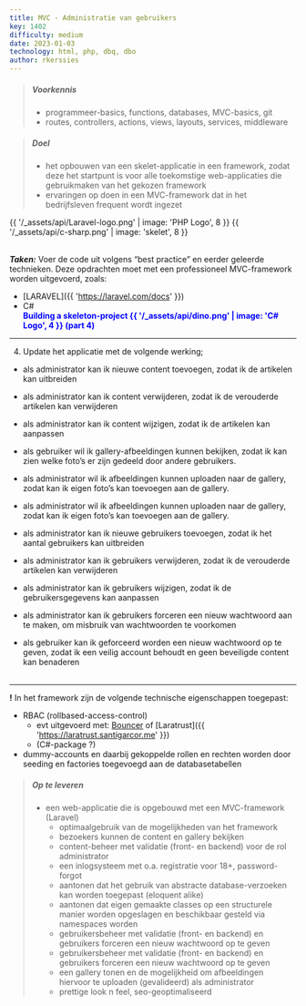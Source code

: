 ```yaml
---
title: MVC - Administratie van gebruikers
key: 1402
difficulty: medium
date: 2023-01-03
technology: html, php, dbq, dbo
author: rkerssies
---
```


> ##### Voorkennis
> * programmeer-basics, functions, databases, MVC-basics, git
> * routes, controllers, actions, views, layouts, services, middleware

> ##### Doel
> * het opbouwen van een skelet-applicatie in een framework, zodat deze het startpunt is voor alle toekomstige web-applicaties die gebruikmaken van het gekozen framework
> * ervaringen op doen in een MVC-framework dat in het bedrijfsleven frequent wordt ingezet

{{ '/_assets/api/Laravel-logo.png' | image: 'PHP Logo', 8 }}
{{ '/_assets/api/c-sharp.png' | image: 'skelet', 8 }}
<br><br>

***Taken:***
Voer de code uit volgens “best practice” en eerder geleerde technieken.
Deze opdrachten moet met een professioneel MVC-framework worden uitgevoerd,
zoals:
* [LARAVEL]({{ 'https://laravel.com/docs'  }})
* C#
  <br>
  <font color="blue"><b>Building a skeleton-project {{ '/_assets/api/dino.png' | image: 'C# Logo', 4 }} (part 4)</b></font>
  <br>
<hr>

4. Update het applicatie met de volgende werking;

* als administrator kan ik nieuwe content toevoegen, zodat ik de artikelen kan uitbreiden
* als administrator kan ik content verwijderen, zodat ik de verouderde artikelen kan verwijderen
* als administrator kan ik content wijzigen, zodat ik de artikelen kan aanpassen
* als gebruiker wil ik gallery-afbeeldingen kunnen bekijken, zodat ik kan zien welke foto’s er zijn gedeeld door andere gebruikers.
* als administrator wil ik afbeeldingen kunnen uploaden naar de gallery, zodat kan ik eigen foto’s kan toevoegen aan de gallery.
   
* als administrator wil ik afbeeldingen kunnen uploaden naar de gallery, zodat kan ik eigen foto’s kan toevoegen aan de gallery. 
* als administrator kan ik nieuwe gebruikers toevoegen, zodat ik het aantal gebruikers kan uitbreiden
* als administrator kan ik gebruikers verwijderen, zodat ik de verouderde artikelen kan verwijderen
* als administrator kan ik gebruikers wijzigen, zodat ik de gebruikersgegevens kan aanpassen

* als administrator kan ik gebruikers forceren een nieuw wachtwoord aan te maken, om misbruik van wachtwoorden te voorkomen
* als gebruiker kan ik geforceerd worden een nieuw wachtwoord op te geven, zodat ik een veilig account behoudt en geen beveiligde content kan benaderen
<br><br>
<hr>
<b>!</b> In het framework zijn de volgende technische eigenschappen toegepast:

* RBAC (rollbased-access-control)
  * evt uitgevoerd met: [Bouncer]({{'https://github.com/JosephSilber/bouncer'}}) of [Laratrust]({{ 'https://laratrust.santigarcor.me'  }})
  * (C#-package ?)
* dummy-accounts en daarbij gekoppelde rollen en rechten worden door seeding en factories toegevoegd aan de databasetabellen

> ##### Op te leveren
> * een web-applicatie die is opgebouwd met een MVC-framework (Laravel)
>   * optimaalgebruik van de mogelijkheden van het framework
>   * bezoekers kunnen de content en gallery bekijken
>   * content-beheer met validatie (front- en backend) voor de rol administrator
>   * een inlogsysteem met o.a. registratie voor 18+, password-forgot
>   * aantonen dat het gebruik van abstracte database-verzoeken kan worden toegepast (eloquent alike)
>   * aantonen dat eigen gemaakte classes op een structurele manier worden opgeslagen en beschikbaar gesteld via namespaces worden
>   * gebruikersbeheer met validatie (front- en backend) en gebruikers forceren een nieuw wachtwoord op te geven
>   * gebruikersbeheer met validatie (front- en backend) en gebruikers forceren een nieuw wachtwoord op te geven
>   * een gallery tonen en de mogelijkheid om afbeeldingen hiervoor te uploaden (gevalideerd) als administrator
>   * prettige look n feel, seo-geoptimaliseerd

